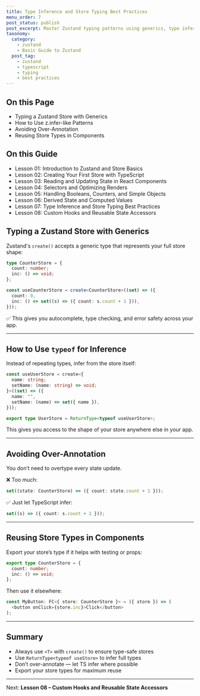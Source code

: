 ```yaml
---
title: Type Inference and Store Typing Best Practices
menu_order: 7
post_status: publish
post_excerpt: Master Zustand typing patterns using generics, type inference, and reusable store types.
taxonomy:
  category:
    - zustand
    - Basic Guide to Zustand
  post_tag:
    - zustand
    - typescript
    - typing
    - best practices
---
```


<div class="toc" markdown="1">

<div class="otp" markdown="1">

## On this Page

- Typing a Zustand Store with Generics
- How to Use z.infer-like Patterns
- Avoiding Over-Annotation
- Reusing Store Types in Components

</div>

<div class="otg" markdown="1">

## On this Guide

- Lesson 01: Introduction to Zustand and Store Basics  
- Lesson 02: Creating Your First Store with TypeScript  
- Lesson 03: Reading and Updating State in React Components  
- Lesson 04: Selectors and Optimizing Renders  
- Lesson 05: Handling Booleans, Counters, and Simple Objects  
- Lesson 06: Derived State and Computed Values  
- Lesson 07: Type Inference and Store Typing Best Practices  
- Lesson 08: Custom Hooks and Reusable State Accessors  

</div>

</div>

<div class="guru-main" markdown="1">

## Typing a Zustand Store with Generics

Zustand's `create()` accepts a generic type that represents your full store shape:

```ts
type CounterStore = {
  count: number;
  inc: () => void;
};

const useCounterStore = create<CounterStore>((set) => ({
  count: 0,
  inc: () => set((s) => ({ count: s.count + 1 })),
}));
```

✅ This gives you autocomplete, type checking, and error safety across your app.

---

## How to Use `typeof` for Inference

Instead of repeating types, infer from the store itself:

```ts
const useUserStore = create<{
  name: string;
  setName: (name: string) => void;
}>((set) => ({
  name: "",
  setName: (name) => set({ name }),
}));

export type UserStore = ReturnType<typeof useUserStore>;
```

This gives you access to the shape of your store anywhere else in your app.

---

## Avoiding Over-Annotation

You don’t need to overtype every state update.

❌ Too much:
```ts
set((state: CounterStore) => ({ count: state.count + 1 }));
```

✅ Just let TypeScript infer:
```ts
set((s) => ({ count: s.count + 1 }));
```

---

## Reusing Store Types in Components

Export your store’s type if it helps with testing or props:

```ts
export type CounterStore = {
  count: number;
  inc: () => void;
};
```

Then use it elsewhere:

```ts
const MyButton: FC<{ store: CounterStore }> = ({ store }) => (
  <button onClick={store.inc}>Click</button>
);
```

---

## Summary

- Always use `<T>` with `create()` to ensure type-safe stores
- Use `ReturnType<typeof useStore>` to infer full types
- Don’t over-annotate — let TS infer where possible
- Export your store types for maximum reuse

---

Next: **Lesson 08 – Custom Hooks and Reusable State Accessors**

</div>
